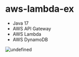 # aws-lambda-ex

- Java 17
- AWS API Gateway
- AWS Lambda
- AWS DynamoDB

![undefined](https://github.com/alanhakhyeonsong/aws-lambda-ex/assets/60968342/86ffbbd4-f035-4124-b7eb-56c9797d8ba5)
